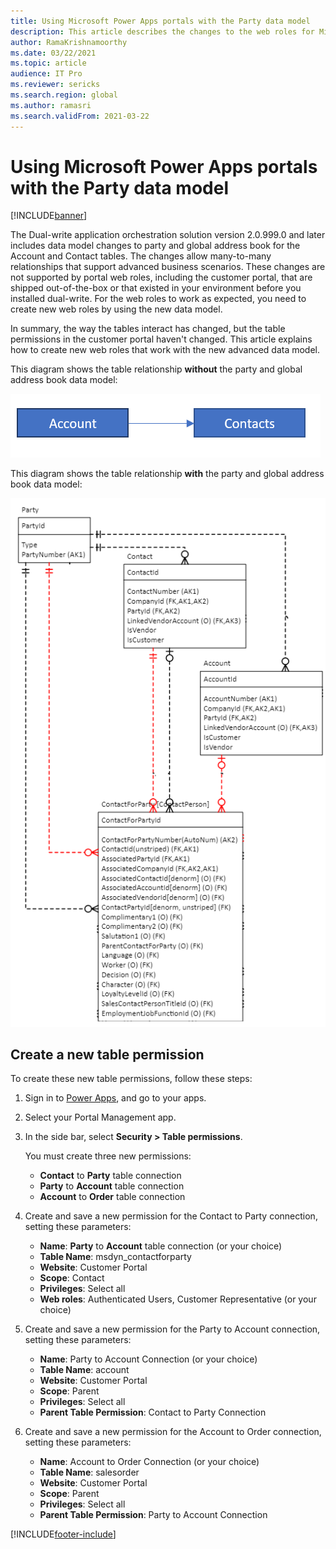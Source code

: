 ```yaml
---
title: Using Microsoft Power Apps portals with the Party data model
description: This article describes the changes to the web roles for Microsoft Power Apps portals because of the party data model in dual-write.
author: RamaKrishnamoorthy
ms.date: 03/22/2021
ms.topic: article
audience: IT Pro
ms.reviewer: sericks
ms.search.region: global
ms.author: ramasri
ms.search.validFrom: 2021-03-22
---
```


# Using Microsoft Power Apps portals with the Party data model

[!INCLUDE[banner](../../includes/banner.md)]



The Dual-write application orchestration solution version 2.0.999.0 and later includes data model changes to party and global address book for the Account and Contact tables. The changes allow many-to-many relationships that support advanced business scenarios. These changes are not supported by portal web roles, including the customer portal, that are shipped out-of-the-box or that existed in your environment before you installed dual-write. For the web roles to work as expected, you need to create new web roles by using the new data model. 

In summary, the way the tables interact has changed, but the table permissions in the customer portal haven't changed. This article explains how to create new web roles that work with the new advanced data model.

This diagram shows the table relationship **without** the party and global address book data model:

   ![without party model.](media/without-party-model.PNG)

This diagram shows the table relationship **with** the party and global address book data model:

   ![with party model.](media/with-party-model.png)

## Create a new table permission

To create these new table permissions, follow these steps:

1. Sign in to [Power Apps](https://make.powerapps.com), and go to your apps.
2. Select your Portal Management app.
3. In the side bar, select **Security > Table permissions**.

    You must create three new permissions:

    + **Contact** to **Party** table connection
    + **Party** to **Account** table connection
    + **Account** to **Order** table connection

4. Create and save a new permission for the Contact to Party connection, setting these parameters:

    + **Name**: **Party** to **Account** table connection (or your choice)
    + **Table Name**: msdyn_contactforparty
    + **Website**: Customer Portal
    + **Scope**: Contact
    + **Privileges**: Select all
    + **Web roles**: Authenticated Users, Customer Representative (or your choice)

5. Create and save a new permission for the Party to Account connection, setting these parameters:

    + **Name**: Party to Account Connection (or your choice)
    + **Table Name**: account
    + **Website**: Customer Portal
    + **Scope**: Parent
    + **Privileges**: Select all
    + **Parent Table Permission**: Contact to Party Connection

6. Create and save a new permission for the Account to Order connection, setting these parameters:

    + **Name**: Account to Order Connection (or your choice)
    + **Table Name**: salesorder
    + **Website**: Customer Portal
    + **Scope**: Parent
    + **Privileges**: Select all
    + **Parent Table Permission**: Party to Account Connection

[!INCLUDE[footer-include](../../../../includes/footer-banner.md)]
